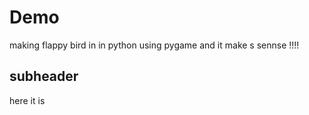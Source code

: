 # Demo

making flappy bird in in python using pygame 
and it make s sennse
!!!!

## subheader

here it is 
